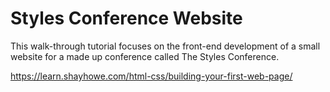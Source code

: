 # Styles Conference Website

This walk-through tutorial focuses on the front-end development of a small website for a made up conference called The Styles Conference. 

https://learn.shayhowe.com/html-css/building-your-first-web-page/
